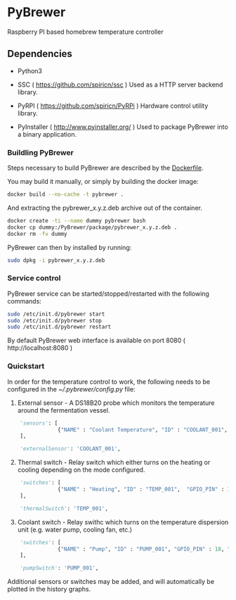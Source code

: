 # PyBrewer

Raspberry PI based homebrew temperature controller

## Dependencies

* Python3

* SSC ( https://github.com/spiricn/ssc )
  Used as a HTTP server backend library.

* PyRPI ( https://github.com/spiricn/PyRPi )
  Hardware control utility library.

* PyInstaller ( http://www.pyinstaller.org/ )
  Used to package PyBrewer into a binary application.

### Buildling PyBrewer

Steps necessary to build PyBrewer are described by the [Dockerfile](docker/Dockerfile).

You may build it manually, or simply by building the docker image:

```sh
docker build --no-cache -t pybrewer .
```

 And extracting the pybrewer_x.y.z.deb archive out of the container.
 ```sh
docker create -ti --name dummy pybrewer bash
docker cp dummy:/PyBrewer/package/pybrewer_x.y.z.deb .
docker rm -fv dummy
 ```

PyBrewer can then by installed by running:

```sh
sudo dpkg -i pybrewer_x.y.z.deb
```

### Service control
PyBrewer service can be started/stopped/restarted with the following commands:

```sh
sudo /etc/init.d/pybrewer start
sudo /etc/init.d/pybrewer stop
sudo /etc/init.d/pybrewer restart
```

By default PyBrewer web interface is available on port 8080 ( http://localhost:8080 )


### Quickstart

In order for the temperature control to work, the following needs to be configured in the *~/.pybrewer/config.py* file:

1. External sensor - A DS18B20 probe which monitors the temperature around the fermentation vessel.

```py
    'sensors': [
                {"NAME" : "Coolant Temperature", "ID" : "COOLANT_001", "DEV_ID" : "28-0516a0632dff", "COLOR" : "rgb(153, 217, 234)", "GRAPH" : True},
    ],

    'externalSensor': 'COOLANT_001',
```

2. Thermal switch - Relay switch which either turns on the heating or cooling depending on the mode configured.

```py
    'switches': [
                {"NAME" : "Heating", "ID" : "TEMP_001",  "GPIO_PIN" : 14, "COLOR" : "rgb(148, 12, 18)", "GRAPH" : True},
    ],

    'thermalSwitch': 'TEMP_001',
```

3. Coolant switch - Relay swithc which turns on the temperature dispersion unit (e.g. water pump, cooling fan, etc.)

```py
    'switches': [
                {"NAME" : "Pump", "ID" : "PUMP_001", "GPIO_PIN" : 18, "COLOR" : "rgb(63, 72, 204)", "GRAPH" : False},
    ],

    'pumpSwitch': 'PUMP_001',
```


Additional sensors or switches may be added, and will automatically be plotted in the history graphs.